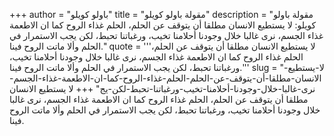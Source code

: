 +++
author = "باولو كويلو"
title = "مقولة باولو كويلو"
description = "مقولة باولو كويلو: لا يستطيع الانسان مطلقا أن يتوقف عن الحلم، الحلم غذاء الروح كما ان الاطعمة غذاء الجسم، نرى غالبا خلال وجودنا أحلامنا تخيب، ورغباتنا تحبط، لكن يجب الاستمرار في الحلم وألا ماتت الروح فينا."
quote = '''لا يستطيع الانسان مطلقا أن يتوقف عن الحلم، الحلم غذاء الروح كما ان الاطعمة غذاء الجسم، نرى غالبا خلال وجودنا أحلامنا تخيب، ورغباتنا تحبط، لكن يجب الاستمرار في الحلم وألا ماتت الروح فينا.''' 
slug = "لا-يستطيع-الانسان-مطلقا-أن-يتوقف-عن-الحلم-الحلم-غذاء-الروح-كما-ان-الاطعمة-غذاء-الجسم-نرى-غالبا-خلال-وجودنا-أحلامنا-تخيب-ورغباتنا-تحبط-لكن-يج"
+++
لا يستطيع الانسان مطلقا أن يتوقف عن الحلم، الحلم غذاء الروح كما ان الاطعمة غذاء الجسم، نرى غالبا خلال وجودنا أحلامنا تخيب، ورغباتنا تحبط، لكن يجب الاستمرار في الحلم وألا ماتت الروح فينا.
